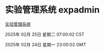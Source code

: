# 实验管理系统 expadmin
[实验管理系统](http://219.139.198.119:56808/expadmin-782313d2-e1b1-4ea7-932e-3a55e6a1a4d0/)

2025年 02月 25日 星期二 07:00:02 CST

2025年 02月 24日 星期一 23:00:02 GMT

